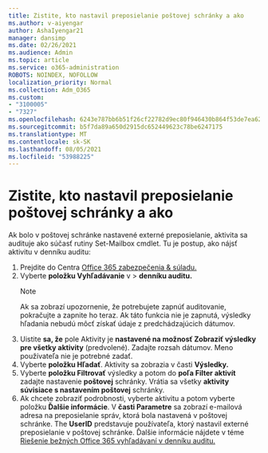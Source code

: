 ```yaml
---
title: Zistite, kto nastavil preposielanie poštovej schránky a ako
ms.author: v-aiyengar
author: AshaIyengar21
manager: dansimp
ms.date: 02/26/2021
ms.audience: Admin
ms.topic: article
ms.service: o365-administration
ROBOTS: NOINDEX, NOFOLLOW
localization_priority: Normal
ms.collection: Adm_O365
ms.custom:
- "3100005"
- "7327"
ms.openlocfilehash: 6243e787bb6b51f26cf22782d9ec80f946430b864f53de7ea626b7166a674d2c
ms.sourcegitcommit: b5f7da89a650d2915dc652449623c78be6247175
ms.translationtype: MT
ms.contentlocale: sk-SK
ms.lasthandoff: 08/05/2021
ms.locfileid: "53988225"
---
```

# <a name="find-out-who-set-up-forwarding-on-a-mailbox-and-how"></a>Zistite, kto nastavil preposielanie poštovej schránky a ako

Ak bolo v poštovej schránke nastavené externé preposielanie, aktivita sa audituje ako súčasť rutiny Set-Mailbox cmdlet. Tu je postup, ako nájsť aktivitu v denníku auditu:

1. Prejdite do Centra [Office 365 zabezpečenia & súladu.](https://go.microsoft.com/fwlink/p/?linkid=2077143)
1. Vyberte **položku Vyhľadávanie** v >  **denníku auditu.**
    > [!NOTE]
    > Ak sa zobrazí upozornenie, že potrebujete zapnúť auditovanie, pokračujte a zapnite ho teraz. Ak táto funkcia nie je zapnutá, výsledky hľadania nebudú môcť získať údaje z predchádzajúcich dátumov.
1. Uistite **sa, že** pole Aktivity je **nastavené na možnosť Zobraziť výsledky pre všetky aktivity** (predvolené). Zadajte rozsah dátumov. Meno používateľa nie je potrebné zadať.
1. Vyberte **položku Hľadať**. Aktivity sa zobrazia v časti **Výsledky.**
1. Vyberte **položku Filtrovať** výsledky a potom do **poľa Filter aktivít** zadajte nastavenie **poštovej** schránky. Vrátia sa všetky **aktivity súvisiace s nastavením poštovej** schránky.
1. Ak chcete zobraziť podrobnosti, vyberte aktivitu a potom vyberte položku **Ďalšie informácie**. V **časti Parametre** sa zobrazí e-mailová adresa na preposielanie správ, ktorá bola nastavená v poštovej schránke. The **UserID** predstavuje používateľa, ktorý nastavil externé preposielanie v poštovej schránke.
Ďalšie informácie nájdete v téme [Riešenie bežných Office 365 vyhľadávaní v denníku auditu.](https://go.microsoft.com/fwlink/?linkid=2103944)
